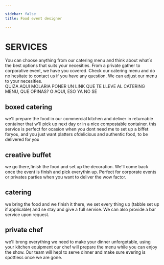 ```yaml
---

sidebar: false
title: Food event designer

---
```


# SERVICES
You can choose anything from our catering menu and think about what´s the best options that suits your necesities.
From a private gather to corporative event, we have you covered. Check our catering menu and do no hesitate to contact us if you have any question. We can adjust our menu to your necesities.  
QUIZA AQUI MOLARIA PONER UN LINK QUE TE LLEVE AL CATERING MENU, QUE OPINAS?
O AQUI, ESO YA NO SE


## boxed catering
we'll prepare the food in our commercial kitchen and deliver in returnable container that w'll pick up next day or in a nice compostable container.  this service is perfect for ocasion when you dont need me to set up a biffet foryou, and you just want platters ofdelicious and authentic food, to be delivered for you		

## creative buffet
we go there,finish the food and set up the decoration. We'll come back once the event is finish and pick everythin up.		Perfect for corporate events or privates parties when you want to deliver the wow factor.

## catering
we bring the food and we finish it there, we set every thing up (tabble set up if applicable) and se stay and give a full servise. We can also provide a bar service upon request.

## private chef	
we'll brong everything we need to make your dinner unforgetable, using your kitchen equipment our chef will prepare the menu while you can enjoy the show. Our team will hepl to serve dinner and make sure evering is spottless once we are gone.











